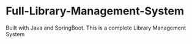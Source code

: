 # Full-Library-Management-System
Built with Java and SpringBoot. This is a complete Library Management System

